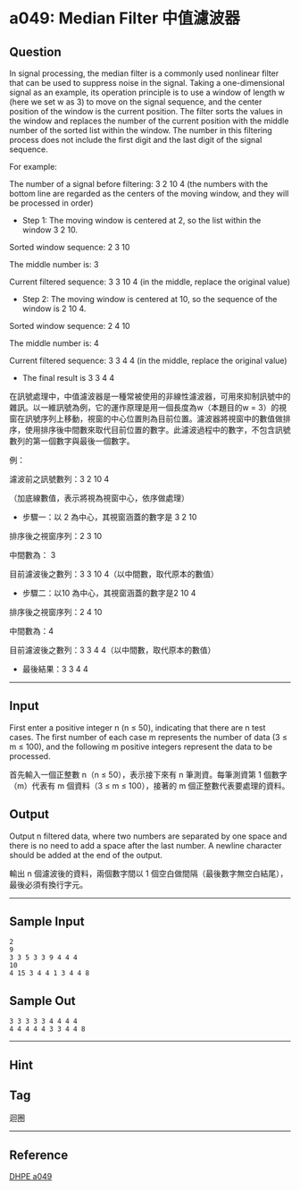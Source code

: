 # a049: Median Filter 中值濾波器

## Question
In signal processing, the median filter is a commonly used nonlinear filter that can be used to suppress noise in the signal. Taking a one-dimensional signal as an example, its operation principle is to use a window of length w (here we set w as 3) to move on the signal sequence, and the center position of the window is the current position. The filter sorts the values ​​in the window and replaces the number of the current position with the middle number of the sorted list within the window. The number in this filtering process does not include the first digit and the last digit of the signal sequence.

For example:

The number of a signal before filtering: 3 2 10 4 (the numbers with the bottom line are regarded as the centers of the moving window, and they will be processed in order)

- Step 1: The moving window is centered at 2, so the list within the window 3 2 10.

Sorted window sequence: 2 3 10

The middle number is: 3

Current filtered sequence: 3 3 10 4 (in the middle, replace the original value)

- Step 2: The moving window is centered at 10, so the sequence of the window is 2 10 4.

Sorted window sequence: 2 4 10

The middle number is: 4

Current filtered sequence: 3 3 4 4 (in the middle, replace the original value)

- The final result is 3 3 4 4
 

 

在訊號處理中，中值濾波器是一種常被使用的非線性濾波器，可用來抑制訊號中的雜訊。以一維訊號為例，它的運作原理是用一個長度為w（本題目的w = 3）的視窗在訊號序列上移動，視窗的中心位置則為目前位置。濾波器將視窗中的數值做排序，使用排序後中間數來取代目前位置的數字。此濾波過程中的數字，不包含訊號數列的第一個數字與最後一個數字。

例：

濾波前之訊號數列：3 2 10 4 　

（加底線數值，表示將視為視窗中心，依序做處理）

- 步驟一：以 2 為中心，其視窗涵蓋的數字是 3 2 10 

排序後之視窗序列：2 3 10 

中間數為： 3 

目前濾波後之數列：3 3 10 4（以中間數，取代原本的數值）

- 步驟二：以10 為中心，其視窗涵蓋的數字是2 10 4

排序後之視窗序列：2 4 10

中間數為：4 

目前濾波後之數列：3 3 4 4（以中間數，取代原本的數值）

- 最後結果：3 3 4 4

---

## Input
First enter a positive integer n (n ≤ 50), indicating that there are n test cases. The first number of each case m represents the number of data (3 ≤ m ≤ 100), and the following m positive integers represent the data to be processed.

首先輸入一個正整數 n（n ≤ 50），表示接下來有 n 筆測資。每筆測資第 1 個數字（m）代表有 m 個資料（3 ≤ m ≤ 100），接著的 m 個正整數代表要處理的資料。

## Output
Output n filtered data, where two numbers are separated by one space and there is no need to add a space after the last number. A newline character should be added at the end of the output.

 

輸出 n 個濾波後的資料，兩個數字間以 1 個空白做間隔（最後數字無空白結尾），最後必須有換行字元。

---

## Sample Input
```
2
9 
3 3 5 3 3 9 4 4 4
10
4 15 3 4 4 1 3 4 4 8
```

## Sample Out
```
3 3 3 3 3 4 4 4 4
4 4 4 4 4 3 3 4 4 8
```

---

## Hint

## Tag
迴圈

---
## Reference
[DHPE a049](http://134.208.12.72/ShowProblem?problemid=a049)
